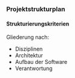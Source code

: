 ### Projektstrukturplan
#### Strukturierungskriterien

Gliederung nach:
- Disziplinen
- Architektur
- Aufbau der Software
- Verantwortung
